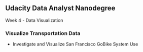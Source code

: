 ## Udacity Data Analyst Nanodegree

Week 4 - Data Visualization

### Visualize Transportation Data

* Investigate and Visualize San Francisco GoBike System Use
